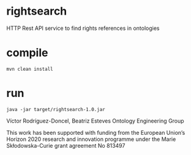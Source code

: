 # rightsearch
HTTP Rest API service to find rights references in ontologies

# compile
`mvn clean install`

# run
`java -jar target/rightsearch-1.0.jar`


Víctor Rodríguez-Doncel, Beatriz Esteves
Ontology Engineering Group

This work has been supported with funding from the European Union’s Horizon 2020 research and innovation programme under the Marie Skłodowska-Curie grant agreement No 813497

